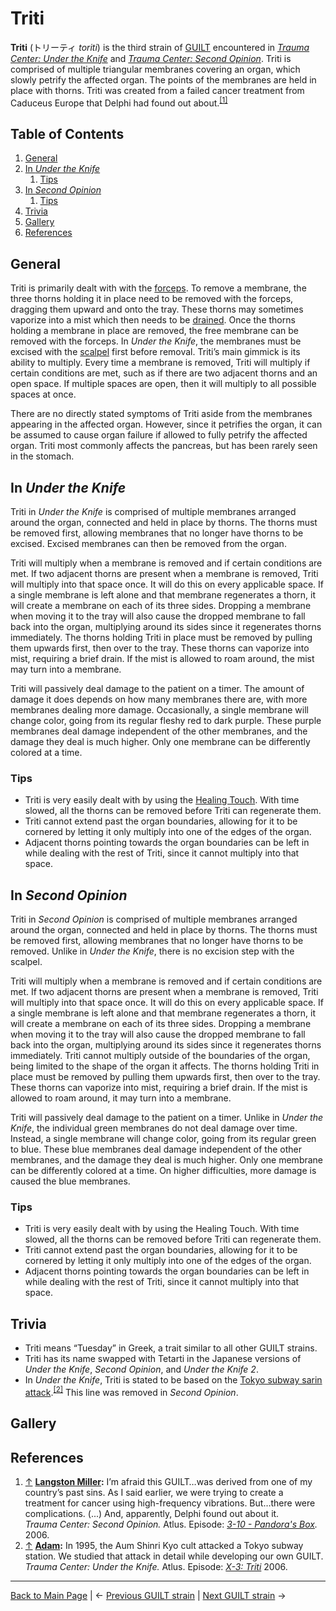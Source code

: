 # Triti
**Triti** (トリーティ *toriti*) is the third strain of [GUILT](GUILT.md) encountered in *[Trauma Center: Under the Knife](../../games/utk/UTK.md)* and *[Trauma Center: Second Opinion](../../games/so/SO.md)*. Triti is comprised of multiple triangular membranes covering an organ, which slowly petrify the affected organ. The points of the membranes are held in place with thorns. Triti was created from a failed cancer treatment from Caduceus Europe that Delphi had found out about.<sup><a id="cite_ref_1"></a>[[1]](#cite_note-1)</sup>

## Table of Contents
1. [General](#General)
2. [In *Under the Knife*](#In_Under_the_Knife)
	1. [Tips](#Tips_UTK)
3. [In *Second Opinion*](#In_Second_Opinion)
	1. [Tips](#Tips_SO)
4. [Trivia](#Trivia)
5. [Gallery](#Gallery)
6. [References](#References)

## General
Triti is primarily dealt with with the [forceps](../../general/tools/Forceps.md). To remove a membrane, the three thorns holding it in place need to be removed with the forceps, dragging them upward and onto the tray. These thorns may sometimes vaporize into a mist which then needs to be [drained](../../general/tools/Drain.md). Once the thorns holding a membrane in place are removed, the free membrane can be removed with the forceps. In *Under the Knife*, the membranes must be excised with the [scalpel](../../general/tools/Scalpel.md) first before removal.
Triti’s main gimmick is its ability to multiply. Every time a membrane is removed, Triti will multiply if certain conditions are met, such as if there are two adjacent thorns and an open space. If multiple spaces are open, then it will multiply to all possible spaces at once.

There are no directly stated symptoms of Triti aside from the membranes appearing in the affected organ. However, since it petrifies the organ, it can be assumed to cause organ failure if allowed to fully petrify the affected organ. Triti most commonly affects the pancreas, but has been rarely seen in the stomach.

## <a id="In_Under_the_Knife"></a>In *Under the Knife*
Triti in *Under the Knife* is comprised of multiple membranes arranged around the organ, connected and held in place by thorns. The thorns must be removed first, allowing membranes that no longer have thorns to be excised. Excised membranes can then be removed from the organ.

Triti will multiply when a membrane is removed and if certain conditions are met. If two adjacent thorns are present when a membrane is removed, Triti will multiply into that space once. It will do this on every applicable space. If a single membrane is left alone and that membrane regenerates a thorn, it will create a membrane on each of its three sides. Dropping a membrane when moving it to the tray will also cause the dropped membrane to fall back into the organ, multiplying around its sides since it regenerates thorns immediately. 
The thorns holding Triti in place must be removed by pulling them upwards first, then over to the tray. These thorns can vaporize into mist, requiring a brief drain. If the mist is allowed to roam around, the mist may turn into a membrane.

Triti will passively deal damage to the patient on a timer. The amount of damage it does depends on how many membranes there are, with more membranes dealing more damage. Occasionally, a single membrane will change color, going from its regular fleshy red to dark purple. These purple membranes deal damage independent of the other membranes, and the damage they deal is much higher. Only one membrane can be differently colored at a time.
<!-- someone should actually confirm the 'amount of membranes = amount of damage' thing -->

### <a id="Tips_UTK"></a>Tips
- Triti is very easily dealt with by using the [Healing Touch](../../general/Healing_Touch.md). With time slowed, all the thorns can be removed before Triti can regenerate them.
- Triti cannot extend past the organ boundaries, allowing for it to be cornered by letting it only multiply into one of the edges of the organ.
- Adjacent thorns pointing towards the organ boundaries can be left in while dealing with the rest of Triti, since it cannot multiply into that space.

<!-- the operation table goes here when we figure out how to split cells -->

## <a id="In_Second_Opinion"></a>In *Second Opinion*
Triti in *Second Opinion* is comprised of multiple membranes arranged around the organ, connected and held in place by thorns. The thorns must be removed first, allowing membranes that no longer have thorns to be removed. Unlike in *Under the Knife*, there is no excision step with the scalpel.

Triti will multiply when a membrane is removed and if certain conditions are met. If two adjacent thorns are present when a membrane is removed, Triti will multiply into that space once. It will do this on every applicable space. If a single membrane is left alone and that membrane regenerates a thorn, it will create a membrane on each of its three sides. Dropping a membrane when moving it to the tray will also cause the dropped membrane to fall back into the organ, multiplying around its sides since it regenerates thorns immediately. Triti cannot multiply outside of the boundaries of the organ, being limited to the shape of the organ it affects. 
The thorns holding Triti in place must be removed by pulling them upwards first, then over to the tray. These thorns can vaporize into mist, requiring a brief drain. If the mist is allowed to roam around, it may turn into a membrane.

Triti will passively deal damage to the patient on a timer. Unlike in *Under the Knife*, the individual green membranes do not deal damage over time. Instead, a single membrane will change color, going from its regular green to blue. These blue membranes deal damage independent of the other membranes, and the damage they deal is much higher. Only one membrane can be differently colored at a time. On higher difficulties, more damage is caused the blue membranes.

### <a id="Tips_SO"></a>Tips
- Triti is very easily dealt with by using the Healing Touch. With time slowed, all the thorns can be removed before Triti can regenerate them.
- Triti cannot extend past the organ boundaries, allowing for it to be cornered by letting it only multiply into one of the edges of the organ.
- Adjacent thorns pointing towards the organ boundaries can be left in while dealing with the rest of Triti, since it cannot multiply into that space.

<!-- the operation table goes here when we figure out how to split cells -->

## <a id="Trivia"></a>Trivia
- Triti means “Tuesday” in Greek, a trait similar to all other GUILT strains.
- Triti has its name swapped with Tetarti in the Japanese versions of *Under the Knife*, *Second Opinion*, and *Under the Knife 2*.
- In *Under the Knife*, Triti is stated to be based on the [Tokyo subway sarin attack](https://en.wikipedia.org/wiki/Tokyo_subway_sarin_attack).<sup><a id="cite_ref_2"></a>[[2]](#cite_note-2)</sup> This line was removed in *Second Opinion*.

## <a id="Gallery"></a>Gallery

## <a id="References"></a>References
1. <a id="cite_note-1"></a> [↑](#cite_ref_1) **[Langston Miller](../../games/so/characters/Langston_Miller.md):** I’m afraid this GUILT…was derived from one of my country’s past sins. As I said earlier, we were trying to create a treatment for cancer using high-frequency vibrations. But…there were complications. (...) And, apparently, Delphi found out about it.  <br>
*Trauma Center: Second Opinion.* Atlus. Episode: *[3-10 - Pandora's Box](../../games/so/episodes/3_10.md).* 2006. <br>
2. <a id="cite_note-2"></a> [↑](#cite_ref_2) **[Adam](../../games/so/characters/Adam.md):** In 1995, the Aum Shinri Kyo cult attacked a Tokyo subway station. We studied that attack in detail while developing our own GUILT. <br>
*Trauma Center: Under the Knife.* Atlus. Episode: *[X-3: Triti](../../games/utk/episodes/X_3.md)* 2006. <br>

---

[Back to Main Page](/tc-wiki) | ← [Previous GUILT strain](Deftera.md) | [Next GUILT strain](Tetarti.md) →